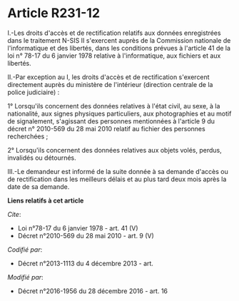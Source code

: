# Article R231-12

I.-Les droits d'accès et de rectification relatifs aux données enregistrées dans le traitement N-SIS II s'exercent auprès de
la Commission nationale de l'informatique et des libertés, dans les conditions prévues à l'article 41 de la loi n° 78-17 du 6
janvier 1978 relative à l'informatique, aux fichiers et aux libertés. 

II.-Par exception au I, les droits d'accès et de rectification s'exercent directement auprès du ministère de l'intérieur
(direction centrale de la police judiciaire) : 

1° Lorsqu'ils concernent des données relatives à l'état civil, au sexe, à la nationalité, aux signes physiques particuliers,
aux photographies et au motif de signalement, s'agissant des personnes mentionnées à l'article 9 du décret n° 2010-569 du 28
mai 2010 relatif au fichier des personnes recherchées ; 

2° Lorsqu'ils concernent des données relatives aux objets volés, perdus, invalidés ou détournés. 

III.-Le demandeur est informé de la suite donnée à sa demande d'accès ou de rectification dans les meilleurs délais et au
plus tard deux mois après la date de sa demande.

**Liens relatifs à cet article**

_Cite_:

  - Loi n°78-17 du 6 janvier 1978 - art. 41 (V)
  - Décret n°2010-569 du 28 mai 2010 - art. 9 (V)

_Codifié par_:

  - Décret n°2013-1113 du 4 décembre 2013 - art.

_Modifié par_:

  - Décret n°2016-1956 du 28 décembre 2016 - art. 16
